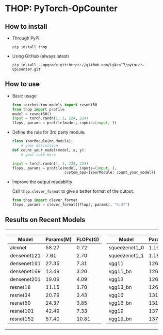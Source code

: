 # THOP: PyTorch-OpCounter

## How to install 
* Through PyPi
    
    `pip install thop`
    
* Using GitHub (always latest)
    
    `pip install --upgrade git+https://github.com/Lyken17/pytorch-OpCounter.git`
    
## How to use 
* Basic usage 
    ```python
    from torchvision.models import resnet50
    from thop import profile
    model = resnet50()
    input = torch.randn(1, 3, 224, 224)
    flops, params = profile(model, inputs=(input, ))
    ```    

* Define the rule for 3rd party module.
    ```python
    class YourModule(nn.Module):
        # your definition
    def count_your_model(model, x, y):
        # your rule here
    
    input = torch.randn(1, 3, 224, 224)
    flops, params = profile(model, inputs=(input, ), 
                            custom_ops={YourModule: count_your_model})
    ```
    
* Improve the output readability

    Call `thop.clever_format` to give a better format of the output.
    ```python
    from thop import clever_format
    flops, params = clever_format([flops, params], "%.3f")
    ```    
    
## Results on Recent Models

<p align="center">
<table>
<tr>
<td>

Model | Params(M) | FLOPs(G)
---|---|---
alexnet | 58.27 | 0.72
densenet121 | 7.61 | 2.70
densenet161 | 27.35 | 7.31
densenet169 | 13.49 | 3.20
densenet201 | 19.09 | 4.09
resnet18 | 11.15 | 1.70
resnet34 | 20.79 | 3.43
resnet50 | 24.37 | 3.85
resnet101 | 42.49 | 7.33
resnet152 | 57.40 | 10.81

</td>
<td>

Model | Params(M) | FLOPs(G)
---|---|---
squeezenet1_0 | 1.19 | 0.77
squeezenet1_1 | 1.18 | 0.33
vgg11 | 126.71 | 7.21
vgg11_bn | 126.71 | 7.24
vgg13 | 126.88 | 10.66
vgg13_bn | 126.89 | 10.70
vgg16 | 131.95 | 14.54
vgg16_bn | 131.96 | 14.59
vgg19 | 137.01 | 18.41
vgg19_bn | 137.02 | 18.47

</td>
</tr>
</p>